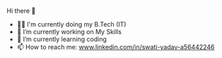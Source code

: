 Hi there 👋
- 👩‍🎓 I'm currently doing my B.Tech (IT)
- 🔭 I’m currently working on My Skills
- 🌱 I’m currently learning coding
- 📫 How to reach me: www.linkedin.com/in/swati-yadav-a56442246
